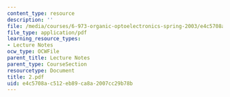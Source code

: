 ```yaml
---
content_type: resource
description: ''
file: /media/courses/6-973-organic-optoelectronics-spring-2003/e4c5708ac512eb89ca8a2007cc29b78b_2.pdf
file_type: application/pdf
learning_resource_types:
- Lecture Notes
ocw_type: OCWFile
parent_title: Lecture Notes
parent_type: CourseSection
resourcetype: Document
title: 2.pdf
uid: e4c5708a-c512-eb89-ca8a-2007cc29b78b
---
```

